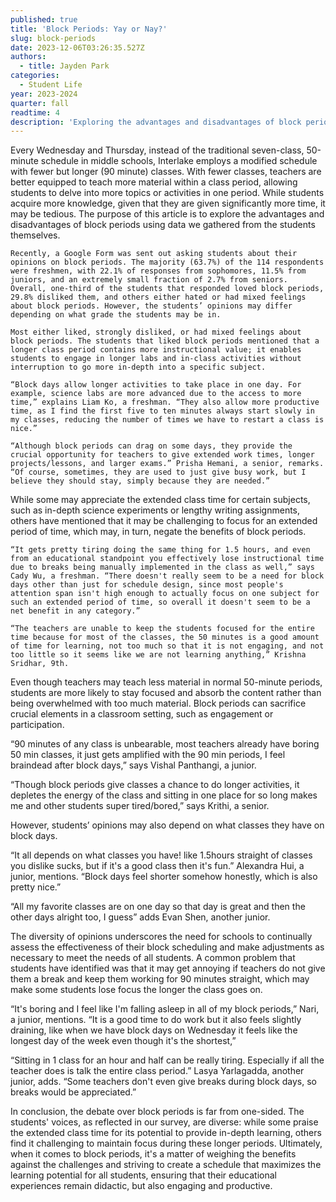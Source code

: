 ```yaml
---
published: true
title: 'Block Periods: Yay or Nay?'
slug: block-periods
date: 2023-12-06T03:26:35.527Z
authors:
  - title: Jayden Park
categories:
  - Student Life
year: 2023-2024
quarter: fall
readtime: 4
description: 'Exploring the advantages and disadvantages of block periods using data gathered from students.'
---
```


Every Wednesday and Thursday, instead of the traditional seven-class, 50-minute schedule in middle schools, Interlake employs a modified schedule with fewer but longer (90 minute) classes. With fewer classes, teachers are better equipped to teach more material within a class period, allowing students to delve into more topics or activities in one period. While students acquire more knowledge, given that they are given significantly more time, it may be tedious. The purpose of this article is to explore the advantages and disadvantages of block periods using data we gathered from the students themselves.

    Recently, a Google Form was sent out asking students about their opinions on block periods. The majority (63.7%) of the 114 respondents were freshmen, with 22.1% of responses from sophomores, 11.5% from juniors, and an extremely small fraction of 2.7% from seniors. Overall, one-third of the students that responded loved block periods, 29.8% disliked them, and others either hated or had mixed feelings about block periods. However, the students’ opinions may differ depending on what grade the students may be in.

    Most either liked, strongly disliked, or had mixed feelings about block periods. The students that liked block periods mentioned that a longer class period contains more instructional value; it enables students to engage in longer labs and in-class activities without interruption to go more in-depth into a specific subject.

    “Block days allow longer activities to take place in one day. For example, science labs are more advanced due to the access to more time,” explains Liam Ko, a freshman. “They also allow more productive time, as I find the first five to ten minutes always start slowly in my classes, reducing the number of times we have to restart a class is nice.”

    “Although block periods can drag on some days, they provide the crucial opportunity for teachers to give extended work times, longer projects/lessons, and larger exams.” Prisha Hemani, a senior, remarks. “Of course, sometimes, they are used to just give busy work, but I believe they should stay, simply because they are needed.”

While some may appreciate the extended class time for certain subjects, such as in-depth science experiments or lengthy writing assignments, others have mentioned that it may be challenging to focus for an extended period of time, which may, in turn, negate the benefits of block periods.

    “It gets pretty tiring doing the same thing for 1.5 hours, and even from an educational standpoint you effectively lose instructional time due to breaks being manually implemented in the class as well,” says Cady Wu, a freshman. “There doesn't really seem to be a need for block days other than just for schedule design, since most people's attention span isn't high enough to actually focus on one subject for such an extended period of time, so overall it doesn't seem to be a net benefit in any category.”

    “The teachers are unable to keep the students focused for the entire time because for most of the classes, the 50 minutes is a good amount of time for learning, not too much so that it is not engaging, and not too little so it seems like we are not learning anything,” Krishna Sridhar, 9th.

Even though teachers may teach less material in normal 50-minute periods, students are more likely to stay focused and absorb the content rather than being overwhelmed with too much material. Block periods can sacrifice crucial elements in a classroom setting, such as engagement or participation.

“90 minutes of any class is unbearable, most teachers already have boring 50 min classes, it just gets amplified with the 90 min periods, I feel braindead after block days,” says Vishal Panthangi, a junior.

“Though block periods give classes a chance to do longer activities, it depletes the energy of the class and sitting in one place for so long makes me and other students super tired/bored,” says Krithi, a senior.

However, students’ opinions may also depend on what classes they have on block days.

“It all depends on what classes you have! like 1.5hours straight of classes you dislike sucks, but if it's a good class then it's fun.” Alexandra Hui, a junior, mentions. “Block days feel shorter somehow honestly, which is also pretty nice.”

“All my favorite classes are on one day so that day is great and then the other days alright too, I guess” adds Evan Shen, another junior.

The diversity of opinions underscores the need for schools to continually assess the effectiveness of their block scheduling and make adjustments as necessary to meet the needs of all students. A common problem that students have identified was that it may get annoying if teachers do not give them a break and keep them working for 90 minutes straight, which may make some students lose focus the longer the class goes on.

“It's boring and I feel like I'm falling asleep in all of my block periods,” Nari, a junior, mentions. “It is a good time to do work but it also feels slightly draining, like when we have block days on Wednesday it feels like the longest day of the week even though it's the shortest,”

“Sitting in 1 class for an hour and half can be really tiring. Especially if all the teacher does is talk the entire class period.” Lasya Yarlagadda, another junior, adds. “Some teachers don't even give breaks during block days, so breaks would be appreciated.”

In conclusion, the debate over block periods is far from one-sided. The students' voices, as reflected in our survey, are diverse: while some praise the extended class time for its potential to provide in-depth learning, others find it challenging to maintain focus during these longer periods. Ultimately, when it comes to block periods, it's a matter of weighing the benefits against the challenges and striving to create a schedule that maximizes the learning potential for all students, ensuring that their educational experiences remain didactic, but also engaging and productive.
